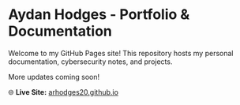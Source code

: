 # Aydan Hodges - Portfolio & Documentation  

Welcome to my GitHub Pages site! This repository hosts my personal documentation, cybersecurity notes, and projects.  

More updates coming soon!  

🌐 **Live Site:** [arhodges20.github.io](https://arhodges20.github.io)  


